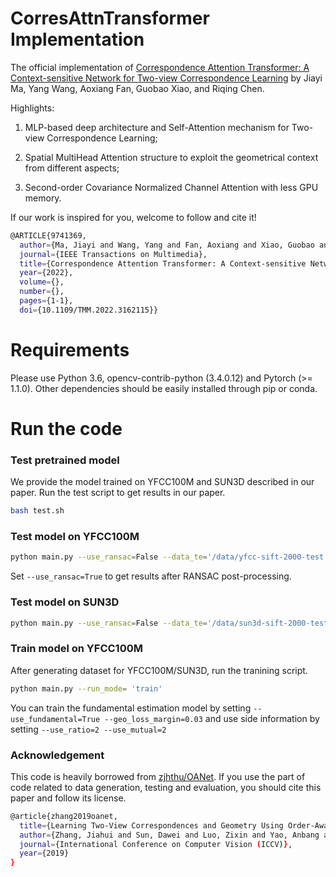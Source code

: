 # CorresAttnTransformer Implementation
The official implementation of [Correspondence Attention Transformer: A Context-sensitive Network for Two-view Correspondence Learning](https://ieeexplore.ieee.org/document/9741369) by Jiayi Ma, Yang Wang, Aoxiang Fan, Guobao Xiao, and Riqing Chen.

Highlights:

1) MLP-based deep architecture and Self-Attention mechanism for Two-view Correspondence Learning;

2) Spatial MultiHead Attention structure to exploit the geometrical context from different aspects; 

3) Second-order Covariance Normalized Channel Attention with less GPU memory.
     
If our work is inspired for you, welcome to follow and cite it!
```bash
@ARTICLE{9741369,
  author={Ma, Jiayi and Wang, Yang and Fan, Aoxiang and Xiao, Guobao and Chen, Riqing},
  journal={IEEE Transactions on Multimedia}, 
  title={Correspondence Attention Transformer: A Context-sensitive Network for Two-view Correspondence Learning}, 
  year={2022},
  volume={},
  number={},
  pages={1-1},
  doi={10.1109/TMM.2022.3162115}}
```


# Requirements
Please use Python 3.6, opencv-contrib-python (3.4.0.12) and Pytorch (>= 1.1.0). Other dependencies should be easily installed through pip or conda.

# Run the code
### Test pretrained model

We provide the model trained on YFCC100M and SUN3D described in our paper. Run the test script to get results in our paper.
```bash
bash test.sh
```

### Test model on YFCC100M
```bash
python main.py --use_ransac=False --data_te='/data/yfcc-sift-2000-test.hdf5' --run_mode='test'
```
Set `--use_ransac=True` to get results after RANSAC post-processing.

### Test model on SUN3D
```bash
python main.py --use_ransac=False --data_te='/data/sun3d-sift-2000-test.hdf5' --run_mode='test'
```


### Train model on YFCC100M

After generating dataset for YFCC100M/SUN3D, run the tranining script.
```bash
python main.py --run_mode= 'train'
```

You can train the fundamental estimation model by setting `--use_fundamental=True --geo_loss_margin=0.03` and use side information by setting `--use_ratio=2 --use_mutual=2`

### Acknowledgement
This code is heavily borrowed from [zjhthu/OANet](https://github.com/zjhthu/OANet). If you use the part of code related to data generation, testing and evaluation, you should cite this paper and follow its license.
```bash
@article{zhang2019oanet,
  title={Learning Two-View Correspondences and Geometry Using Order-Aware Network},
  author={Zhang, Jiahui and Sun, Dawei and Luo, Zixin and Yao, Anbang and Zhou, Lei and Shen, Tianwei and Chen, Yurong and Quan, Long and Liao, Hongen},
  journal={International Conference on Computer Vision (ICCV)},
  year={2019}
}
```
